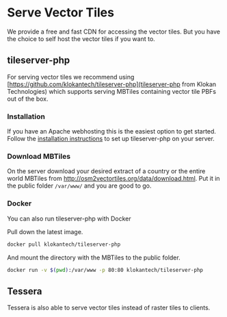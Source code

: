 # Serve Vector Tiles

We provide a free and fast CDN for accessing the vector tiles.
But you have the choice to self host the vector tiles if you want to.

## tileserver-php

For serving vector tiles we recommend using
[https://github.com/klokantech/tileserver-php](tileserver-php from Klokan Technologies)
which supports serving MBTiles containing vector tile PBFs out of the box.

### Installation

If you have an Apache webhosting this is the easiest option to get started.
Follow the [installation instructions](https://github.com/klokantech/tileserver-php#installation) to set
up tileserver-php on your server.

### Download MBTiles

On the server download your desired extract of a country or the
entire world MBTiles from http://osm2vectortiles.org/data/download.html.
Put it in the public folder `/var/www/` and you are good to go.

### Docker

You can also run tileserver-php with Docker

Pull down the latest image.

```bash
docker pull klokantech/tileserver-php
```

And mount the directory with the MBTiles to the public folder.

```bash
docker run -v $(pwd):/var/www -p 80:80 klokantech/tileserver-php
```

## Tessera

Tessera is also able to serve vector tiles instead of raster tiles to clients.
